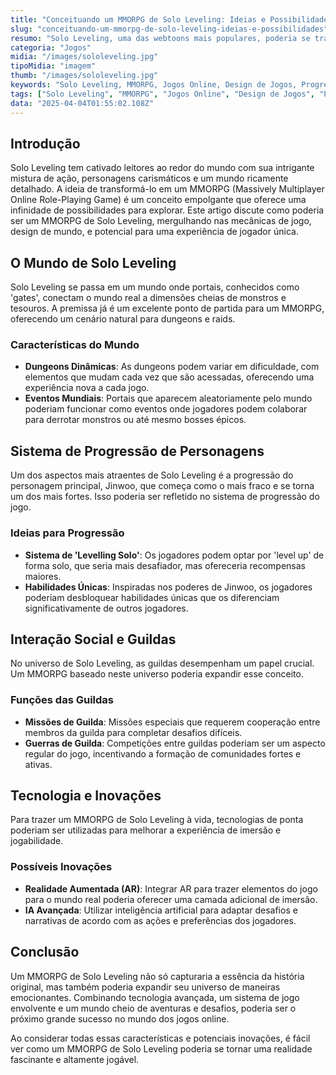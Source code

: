 ```yaml
---
title: "Conceituando um MMORPG de Solo Leveling: Ideias e Possibilidades"
slug: "conceituando-um-mmorpg-de-solo-leveling-ideias-e-possibilidades"
resumo: "Solo Leveling, uma das webtoons mais populares, poderia se transformar em um mundo de MMORPG incrível. Este artigo explora as características únicas e ideias que poderiam ser integradas para criar uma experiência de jogo imersiva e envolvente, baseada no universo de Solo Leveling."
categoria: "Jogos"
midia: "/images/sololeveling.jpg"
tipoMidia: "imagem"
thumb: "/images/sololeveling.jpg"
keywords: "Solo Leveling, MMORPG, Jogos Online, Design de Jogos, Progressão de Personagem, Guildas, Realidade Aumentada, Inteligência Artificial"
tags: ["Solo Leveling", "MMORPG", "Jogos Online", "Design de Jogos", "Progressão de Personagem", "Guildas", "Realidade Aumentada", "Inteligência Artificial"]
data: "2025-04-04T01:55:02.108Z"
---
```


## Introdução
Solo Leveling tem cativado leitores ao redor do mundo com sua intrigante mistura de ação, personagens carismáticos e um mundo ricamente detalhado. A ideia de transformá-lo em um MMORPG (Massively Multiplayer Online Role-Playing Game) é um conceito empolgante que oferece uma infinidade de possibilidades para explorar. Este artigo discute como poderia ser um MMORPG de Solo Leveling, mergulhando nas mecânicas de jogo, design de mundo, e potencial para uma experiência de jogador única.

## O Mundo de Solo Leveling
Solo Leveling se passa em um mundo onde portais, conhecidos como 'gates', conectam o mundo real a dimensões cheias de monstros e tesouros. A premissa já é um excelente ponto de partida para um MMORPG, oferecendo um cenário natural para dungeons e raids.

### Características do Mundo
- **Dungeons Dinâmicas**: As dungeons podem variar em dificuldade, com elementos que mudam cada vez que são acessadas, oferecendo uma experiência nova a cada jogo.
- **Eventos Mundiais**: Portais que aparecem aleatoriamente pelo mundo poderiam funcionar como eventos onde jogadores podem colaborar para derrotar monstros ou até mesmo bosses épicos.

## Sistema de Progressão de Personagens
Um dos aspectos mais atraentes de Solo Leveling é a progressão do personagem principal, Jinwoo, que começa como o mais fraco e se torna um dos mais fortes. Isso poderia ser refletido no sistema de progressão do jogo.

### Ideias para Progressão
- **Sistema de 'Levelling Solo'**: Os jogadores podem optar por 'level up' de forma solo, que seria mais desafiador, mas ofereceria recompensas maiores.
- **Habilidades Únicas**: Inspiradas nos poderes de Jinwoo, os jogadores poderiam desbloquear habilidades únicas que os diferenciam significativamente de outros jogadores.

## Interação Social e Guildas
No universo de Solo Leveling, as guildas desempenham um papel crucial. Um MMORPG baseado neste universo poderia expandir esse conceito.

### Funções das Guildas
- **Missões de Guilda**: Missões especiais que requerem cooperação entre membros da guilda para completar desafios difíceis.
- **Guerras de Guilda**: Competições entre guildas poderiam ser um aspecto regular do jogo, incentivando a formação de comunidades fortes e ativas.

## Tecnologia e Inovações
Para trazer um MMORPG de Solo Leveling à vida, tecnologias de ponta poderiam ser utilizadas para melhorar a experiência de imersão e jogabilidade.

### Possíveis Inovações
- **Realidade Aumentada (AR)**: Integrar AR para trazer elementos do jogo para o mundo real poderia oferecer uma camada adicional de imersão.
- **IA Avançada**: Utilizar inteligência artificial para adaptar desafios e narrativas de acordo com as ações e preferências dos jogadores.

## Conclusão
Um MMORPG de Solo Leveling não só capturaria a essência da história original, mas também poderia expandir seu universo de maneiras emocionantes. Combinando tecnologia avançada, um sistema de jogo envolvente e um mundo cheio de aventuras e desafios, poderia ser o próximo grande sucesso no mundo dos jogos online.

Ao considerar todas essas características e potenciais inovações, é fácil ver como um MMORPG de Solo Leveling poderia se tornar uma realidade fascinante e altamente jogável.